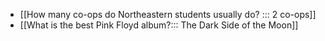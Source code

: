 - [[How many co-ops do Northeastern students usually do? ::: 2 co-ops]]
- [[What is the best Pink Floyd album?::: The Dark Side of the Moon]]